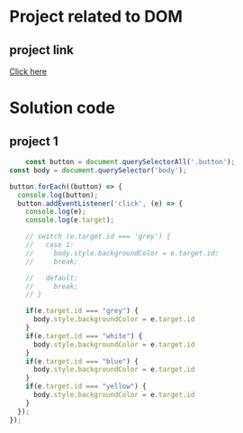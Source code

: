 # Project related to DOM

## project link
[Click here](https://stackblitz.com/edit/dom-project-chaiaurcode-efpmfp?file=index.html)

# Solution code

## project 1

```javascript
    const button = document.querySelectorAll('.button');
const body = document.querySelector('body');

button.forEach((button) => {
  console.log(button);
  button.addEventListener('click', (e) => {
    console.log(e);
    console.log(e.target);

    // switch (e.target.id === 'grey') {
    //   case 1:
    //     body.style.backgroundColor = e.target.id;
    //     break;

    //   default:
    //     break;
    // }

    if(e.target.id === "grey") {
      body.style.backgroundColor = e.target.id
    }
    if(e.target.id === "white") {
      body.style.backgroundColor = e.target.id
    }
    if(e.target.id === "blue") {
      body.style.backgroundColor = e.target.id
    }
    if(e.target.id === "yellow") {
      body.style.backgroundColor = e.target.id
    }
  });
});
```

